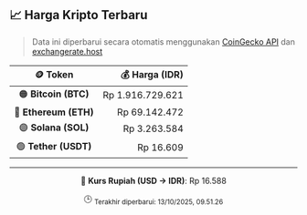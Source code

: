 

<!-- HARGA_KRIPTO -->
## 📈 Harga Kripto Terbaru

> Data ini diperbarui secara otomatis menggunakan [CoinGecko API](https://www.coingecko.com/) dan [exchangerate.host](https://exchangerate.host/)

<div align="center">

| 🪙 Token | 💰 Harga (IDR) |
|:------:|---------------:|
| 🟠 **Bitcoin (BTC)**   | Rp 1.916.729.621 |
| 🔵 **Ethereum (ETH)**  | Rp 69.142.472 |
| 🟣 **Solana (SOL)**    | Rp 3.263.584 |
| 🟢 **Tether (USDT)**   | Rp 16.609 |

---

💱 **Kurs Rupiah (USD → IDR)**: Rp 16.588

🕒 <sub>Terakhir diperbarui: 13/10/2025, 09.51.26</sub>

</div>
<!-- /HARGA_KRIPTO -->